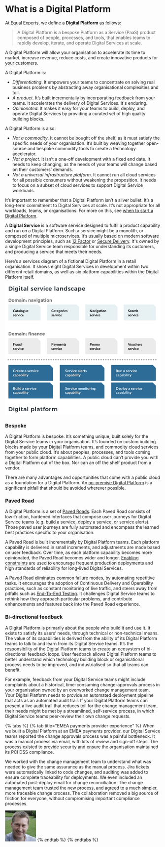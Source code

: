 # What is a Digital Platform

At Equal Experts, we define a **Digital Platform** as follows:

> A Digital Platform is a bespoke Platform as a Service \(PaaS\) product composed of people, processes, and tools, that enables teams to rapidly develop, iterate, and operate Digital Services at scale.

A Digital Platform will allow your organisation to accelerate its time to market, increase revenue, reduce costs, and create innovative products for your customers.

A Digital Platform is:

* _Differentiating_. It empowers your teams to concentrate on solving real business problems by abstracting away organisational complexities and toil.
* _A product._ It’s built incrementally by incorporating feedback from your teams. It accelerates the delivery of Digital Services. It's enduring.
* _Opinionated_. It makes it easy for your teams to build, deploy, and operate Digital Services by providing a curated set of high quality building blocks.

A Digital Platform is also:

* _Not a commodity_. It cannot be bought off the shelf, as it must satisfy the specific needs of your organisation. It’s built by weaving together open-source and bespoke commodity tools to create a technology accelerator.
* _Not a project._ It isn’t a one-off development with a fixed end date. It needs to keep changing, as the needs of your teams will change based on their customers’ demands.
* _Not a universal infrastructure platform_. It cannot run all cloud services for all possible consumers without weakening the proposition. It needs to focus on a subset of cloud services to support Digital Service workloads.

It’s important to remember that a Digital Platform isn’t a silver bullet. It’s a long-term commitment to Digital Services at scale. It’s not appropriate for all workloads, teams, or organisations. For more on this, see [when to start a Digital Platform](https://digital-platform.playbook.ee/introduction/when-to-start-a-digital-platform).

A **Digital Service** is a software service designed to fulfil a product capability and run on a Digital Platform. Such a service might be a monolith, or composed of multiple microservices. It’s usually based on modern software development principles, such as [12 Factor](https://12factor.net/) or [Secure Delivery](https://secure-delivery.playbook.ee/). It's owned by a single Digital Service team responsible for understanding its customers, and producing a service that meets their needs.

Here’s a services diagram of a fictional Digital Platform in a retail organisation. It shows eight Digital Services in development within two different retail domains, as well as six platform capabilities within the Digital Platform itself.

![Digital Services on a Digital Platform](../.gitbook/assets/digital-platform-services.png)

### Bespoke

A Digital Platform is bespoke. It’s something unique, built solely for the Digital Service teams in your organisation. It’s founded on custom building blocks made by your Digital Platform teams, and commodity cloud services from your public cloud. It’s about peoples, processes, and tools coming together to form platform capabilities. A public cloud can’t provide you with a Digital Platform out of the box. Nor can an off the shelf product from a vendor. 

There are many advantages and opportunities that come with a public cloud as a foundation for a Digital Platform. An [on-premise Digital Platform](https://digital-platform.playbook.ee/pitfalls/on-premise-digital-platform) is a significant pitfall that should be avoided wherever possible.

### Paved Road

A Digital Platform is a set of [Paved Roads](https://www.oreilly.com/library/view/oscon-2017-/9781491976227/video306724.html). Each Paved Road consists of low-friction, hardened interfaces that comprise user journeys for Digital Service teams \(e.g. build a service, deploy a service, or service alerts\). Those paved user journeys are fully automated and encompass the learned best practices specific to your organisation. 

A Paved Road is built incrementally by Digital Platform teams. Each platform capability is delivered in small increments, and adjustments are made based on user feedback. Over time, as each platform capability becomes more opinionated, the Paved Road becomes wider and longer. [Enabling constraints](https://theitriskmanager.com/2018/12/09/constraints-that-enable/) are used to encourage frequent production deployments and high standards of reliability for long-lived Digital Services.

A Paved Road eliminates common failure modes, by automating repetitive tasks. It encourages the adoption of Continuous Delivery and Operability practices, such as constant monitoring of live traffic, and steers away from pitfalls such as [End-To-End Testing](https://digital-platform.playbook.ee/pitfalls/industralised-end-to-end-testing). It challenges Digital Service teams to rethink how they approach particular problems, and contribute enhancements and features back into the Paved Road experience. 

### Bi-directional feedback

A Digital Platform is primarily about the people who build it and use it. It exists to satisfy its users’ needs, through technical or non-technical means. The value of its capabilities is derived from the ability of its Digital Platform teams to talk to and learn from its Digital Service teams. It’s the responsibility of the Digital Platform teams to create an ecosystem of bi-directional feedback loops. User feedback allows Digital Platform teams to better understand which technology building block or organisational process needs to be improved, and industrialised so that all teams can benefit. 

For example, feedback from your Digital Service teams might include complaints about a historical, time-consuming change-approvals process in your organisation owned by an overworked change management team. Your Digital Platform needs to provide an automated deployment pipeline that acts as an automated audit trail. If your Digital Platform teams can present a live audit trail that reduces toil for the change management team, their needs might be met by a streamlined, self-service process, in which Digital Service teams peer-review their own change requests.

{% tabs %}
{% tab title="EMEA payments provider experience" %}
When we built a Digital Platform at an EMEA payments provider, our Digital Service teams reported the change approvals process was a painful bottleneck. It was a manual process via email, with lots of review and sign-off steps. The process existed to provide security and ensure the organisation maintained its PCI DSS compliance.

We worked with the change management team to understand what was needed to give the same assurance as the manual process. Jira tickets were automatically linked to code changes, and auditing was added to ensure complete traceability for deployments. We even included an automated post-deploy email for change reconciliation. The change management team trusted the new process, and agreed to a much simpler, more traceable change process. The collaboration removed a big source of friction for everyone, without compromising important compliance processes.

![Dave Hewett](../.gitbook/assets/davehewett.png)
{% endtab %}
{% endtabs %}




